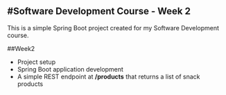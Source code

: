 #Software Development Course - Week 2
-------------------------------------

This is a simple Spring Boot project created for my Software Development course. 

##Week2 
- Project setup
- Spring Boot application development
- A simple REST endpoint at **/products** that returns a list of snack products

